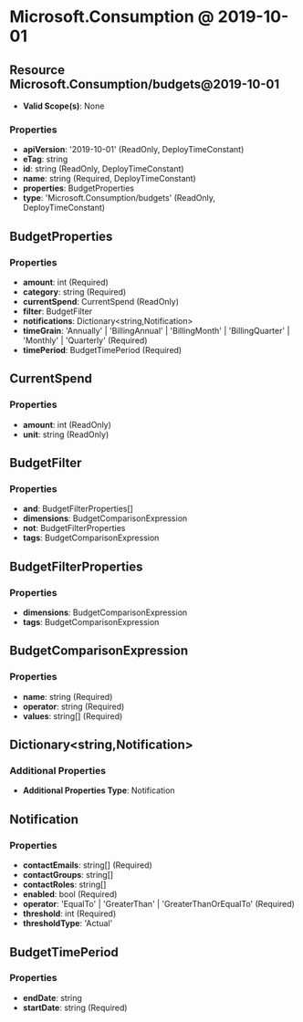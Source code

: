 # Microsoft.Consumption @ 2019-10-01

## Resource Microsoft.Consumption/budgets@2019-10-01
* **Valid Scope(s)**: None
### Properties
* **apiVersion**: '2019-10-01' (ReadOnly, DeployTimeConstant)
* **eTag**: string
* **id**: string (ReadOnly, DeployTimeConstant)
* **name**: string (Required, DeployTimeConstant)
* **properties**: BudgetProperties
* **type**: 'Microsoft.Consumption/budgets' (ReadOnly, DeployTimeConstant)

## BudgetProperties
### Properties
* **amount**: int (Required)
* **category**: string (Required)
* **currentSpend**: CurrentSpend (ReadOnly)
* **filter**: BudgetFilter
* **notifications**: Dictionary<string,Notification>
* **timeGrain**: 'Annually' | 'BillingAnnual' | 'BillingMonth' | 'BillingQuarter' | 'Monthly' | 'Quarterly' (Required)
* **timePeriod**: BudgetTimePeriod (Required)

## CurrentSpend
### Properties
* **amount**: int (ReadOnly)
* **unit**: string (ReadOnly)

## BudgetFilter
### Properties
* **and**: BudgetFilterProperties[]
* **dimensions**: BudgetComparisonExpression
* **not**: BudgetFilterProperties
* **tags**: BudgetComparisonExpression

## BudgetFilterProperties
### Properties
* **dimensions**: BudgetComparisonExpression
* **tags**: BudgetComparisonExpression

## BudgetComparisonExpression
### Properties
* **name**: string (Required)
* **operator**: string (Required)
* **values**: string[] (Required)

## Dictionary<string,Notification>
### Additional Properties
* **Additional Properties Type**: Notification

## Notification
### Properties
* **contactEmails**: string[] (Required)
* **contactGroups**: string[]
* **contactRoles**: string[]
* **enabled**: bool (Required)
* **operator**: 'EqualTo' | 'GreaterThan' | 'GreaterThanOrEqualTo' (Required)
* **threshold**: int (Required)
* **thresholdType**: 'Actual'

## BudgetTimePeriod
### Properties
* **endDate**: string
* **startDate**: string (Required)

